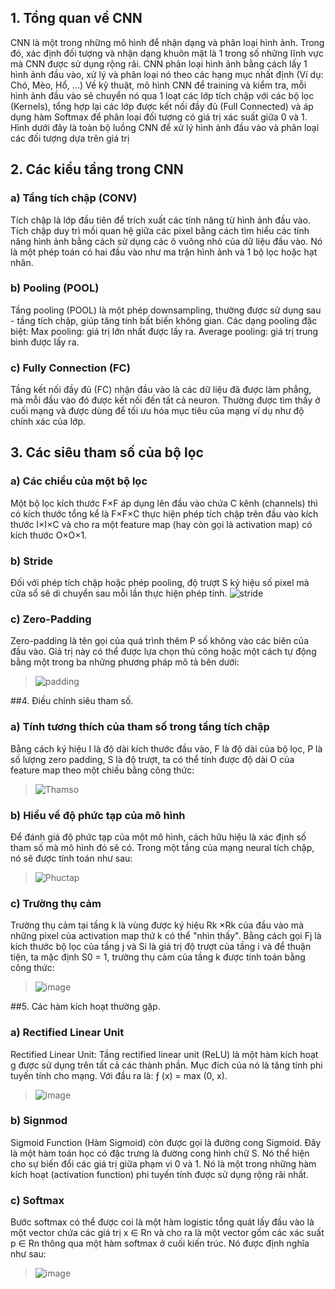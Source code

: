 ## 1. Tổng quan về CNN
CNN là một trong những mô hình để nhận dạng và phân loại hình ảnh. Trong đó, xác định đối tượng và nhận dạng khuôn mặt là 1 trong số những lĩnh vực mà CNN được sử dụng rộng rãi.
CNN phân loại hình ảnh bằng cách lấy 1 hình ảnh đầu vào, xử lý và phân loại nó theo các hạng mục nhất định (Ví dụ: Chó, Mèo, Hổ, ...)
Về kỹ thuật, mô hình CNN để training và kiểm tra, mỗi hình ảnh đầu vào sẽ chuyển nó qua 1 loạt các lớp tích chập với các bộ lọc (Kernels), tổng hợp lại các lớp được kết nối đầy đủ (Full Connected) và áp dụng hàm Softmax để phân loại đối tượng có giá trị xác suất giữa 0 và 1. Hình dưới đây là toàn bộ luồng CNN để xử lý hình ảnh đầu vào và phân loại các đối tượng dựa trên giá trị
## 2. Các kiểu tầng trong CNN
### a) Tầng tích chập (CONV)
Tích chập là lớp đầu tiên để trích xuất các tính năng từ hình ảnh đầu vào. Tích chập duy trì mối quan hệ giữa các pixel bằng cách tìm hiểu các tính năng hình ảnh bằng cách sử dụng các ô vuông nhỏ của dữ liệu đầu vào. Nó là một phép toán có hai đầu vào như ma trận hình ảnh và 1 bộ lọc hoặc hạt nhân.
### b) Pooling (POOL)
Tầng pooling (POOL) là một phép downsampling, thường được sử dụng sau - tầng tích chập, giúp tăng tính bất biến không gian.
Các dạng pooling đặc biệt:
Max pooling: giá trị lớn nhất được lấy ra.
Average pooling: giá trị trung bình được lấy ra.
### c) Fully Connection (FC)
Tầng kết nối đầy đủ (FC) nhận đầu vào là các dữ liệu đã được làm phẳng, mà mỗi đầu vào đó được kết nối đến tất cả neuron.
Thường được tìm thấy ở cuối mạng và được dùng để tối ưu hóa mục tiêu của mạng ví dụ như độ chính xác của lớp.
## 3. Các siêu tham số của bộ lọc
### a) Các chiều của một bộ lọc
Một bộ lọc kích thước F×F áp dụng lên đầu vào chứa C kênh (channels) thì có kích thước tổng kể là F×F×C thực hiện phép tích chập trên đầu vào kích thước I×I×C và cho ra một feature map (hay còn gọi là activation map) có kích thước  O×O×1.
### b) Stride
Đối với phép tích chập hoặc phép pooling, độ trượt S ký hiệu số pixel mà cửa sổ sẽ di chuyển sau mỗi lần thực hiện phép tính. 
![stride](https://user-images.githubusercontent.com/105013825/176097460-fbeef1a8-a189-406f-bf29-7bf8d9310125.png)

### c) Zero-Padding
Zero-padding là tên gọi của quá trình thêm P số không vào các biên của đầu vào. Giá trị này có thể được lựa chọn thủ công hoặc một cách tự động bằng một trong ba những phương pháp mô tả bên dưới:
> ![padding](https://user-images.githubusercontent.com/105013825/176098157-3ea6c586-e03a-4ac6-90b2-e7637258ccb1.png)

##4. Điều chỉnh siêu tham số.
### a) Tính tương thích của tham số trong tầng tích chập
Bằng cách ký hiệu I là độ dài kích thước đầu vào, F là độ dài của bộ lọc, P là số lượng zero padding, S là độ trượt, ta có thể tính được độ dài O của feature map theo một chiều bằng công thức:
> ![Thamso](https://user-images.githubusercontent.com/105013825/176098180-3c62b467-a476-47b0-9b9f-0163fb736464.png)

### b) Hiểu về độ phức tạp của mô hình
Để đánh giá độ phức tạp của một mô hình, cách hữu hiệu là xác định số tham số mà mô hình đó sẽ có. Trong một tầng của mạng neural tích chập, nó sẽ được tính toán như sau:
> ![Phuctap](https://user-images.githubusercontent.com/105013825/176098199-5eea7b7c-d77c-4ff4-9d52-ba9b5c4817e5.png)

### c) Trường thụ cảm
Trường thụ cảm tại tầng k là vùng được ký hiệu Rk ×Rk của đầu vào mà những pixel của activation map thứ k có thể "nhìn thấy". Bằng cách gọi Fj là kích thước bộ lọc của tầng j và Si là giá trị độ trượt của tầng i và để thuận tiện, ta mặc định S0 = 1, trường thụ cảm của tầng k được tính toán bằng công thức:
> ![image](https://user-images.githubusercontent.com/105013825/176097956-644e0f74-6682-4431-b626-80ced8aa718b.png)

##5. Các hàm kích hoạt thường gặp.
### a) Rectified Linear Unit
Rectified Linear Unit: Tầng rectified linear unit (ReLU) là một hàm kích hoạt g được sử dụng trên tất cả các thành phần. Mục đích của nó là tăng tính phi tuyến tính cho mạng. Với đầu ra là: ƒ (x) = max (0, x).
> ![image](https://user-images.githubusercontent.com/105013825/176098028-de954098-4c48-48c5-a3ed-4d41e1e6d37e.png)
### b) Signmod
Sigmoid Function (Hàm Sigmoid) còn được gọi là đường cong Sigmoid. Đây là một hàm toán học có đặc trưng là đường cong hình chữ S. Nó thể hiện cho sự biến đổi các giá trị giữa phạm vi 0 và 1. Nó là một trong những hàm kích hoạt (activation function) phi tuyến tính được sử dụng rộng rãi nhất.
### c) Softmax
Bước softmax có thể được coi là một hàm logistic tổng quát lấy đầu vào là một vector chứa các giá trị x ∈ Rn và cho ra là một vector gồm các xác suất p ∈ Rn thông qua một hàm softmax ở cuối kiến trúc. Nó được định nghĩa như sau:
> ![image](https://user-images.githubusercontent.com/105013825/176098094-2ae71188-9344-4354-af96-71d13713f4f4.png)








